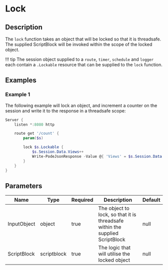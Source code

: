 # Lock

## Description

The `lock` function takes an object that will be locked so that it is threadsafe. The supplied ScriptBlock will be invoked within the scope of the locked object.

!!! tip
    The session object supplied to a `route`, `timer`, `schedule` and `logger` each contain a `.Lockable` resource that can be supplied to the `lock` function.

## Examples

### Example 1

The following example will lock an object, and increment a counter on the session and write it to the response in a threadsafe scope:

```powershell
Server {
    listen *:8080 http

    route get '/count' {
        param($s)

        lock $s.Lockable {
            $s.Session.Data.Views++
            Write-PodeJsonResponse -Value @{ 'Views' = $s.Session.Data.Views }
        }
    }
}
```

## Parameters

| Name | Type | Required | Description | Default |
| ---- | ---- | -------- | ----------- | ------- |
| InputObject | object | true | The object to lock, so that it is threadsafe within the supplied ScriptBlock | null |
| ScriptBlock | scriptblock | true | The logic that will utilise the locked object | null |
